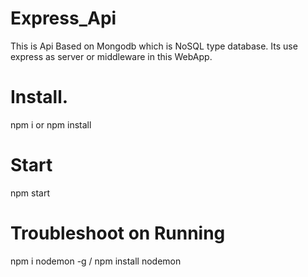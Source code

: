 # Express_Api
This is Api Based on Mongodb which is  NoSQL type database.
Its use express as server or middleware in this WebApp.

 
 # Install.
 npm i or npm install
 
 # Start 
 npm start
 
 # Troubleshoot on Running
 npm i nodemon -g / npm install nodemon
